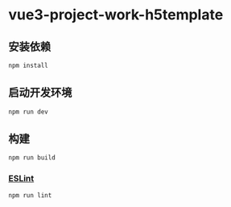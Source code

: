 # vue3-project-work-h5template

## 安装依赖

```sh
npm install
```

## 启动开发环境

```sh
npm run dev
```

## 构建

```sh
npm run build
```

### [ESLint](https://eslint.org/)

```sh
npm run lint
```
